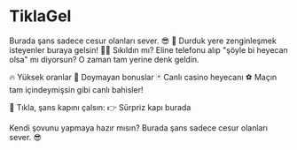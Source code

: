 # TiklaGel
Burada şans sadece cesur olanları sever. 😎
🚀 Durduk yere zenginleşmek isteyenler buraya gelsin! 💸🎲
Sıkıldın mı? Eline telefonu alıp "şöyle bi heyecan olsa" mı diyorsun?
O zaman tam yerine denk geldin.

🔥 Yüksek oranlar
🎁 Doymayan bonuslar
🃏 Canlı casino heyecanı
⚽ Maçın tam içindeymişsin gibi canlı bahisler!

📲 Tıkla, şans kapını çalsın:
👉 Sürpriz kapı burada

Kendi şovunu yapmaya hazır mısın?
Burada şans sadece cesur olanları sever. 😎
